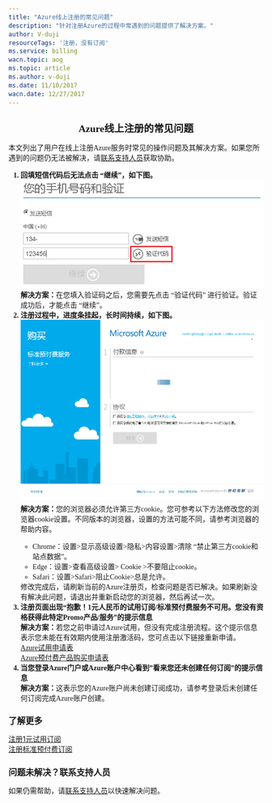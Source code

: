 ```yaml
---
title: "Azure线上注册的常见问题"
description: "针对注册Azure的过程中常遇到的问题提供了解决方案。"
author: V-duji
resourceTags: '注册，没有订阅'
ms.service: billing
wacn.topic: aog
ms.topic: article
ms.author: v-duji
ms.date: 11/10/2017
wacn.date: 12/27/2017
---
```


<h1 style="font-size: 1.4em; font-weight: bold; font-family: 'Microsoft YaHei', 'Segoe UI Light'" align="center" >Azure线上注册的常见问题</h1>

<p style="font-size: 1em; font-family: 'Microsoft YaHei', 'Segoe UI Light'">本文列出了用户在线上注册Azure服务时常见的操作问题及其解决方案。如果您所遇到的问题仍无法被解决，请<a href="https://www.azure.cn/support/contact/">联系支持人员</a>获取协助。</p>

<ol style="font-size: 1em; font-family: 'Microsoft YaHei', 'Segoe UI Light'">
<li style="font-weight: bold">回填短信代码后无法点击 “继续”，如下图。</li>
<img src="media/aog-billing-sign-in-issues-faq/01.png" alt="01">
<span style="font-weight: bold">解决方案：</span><span>在您填入验证码之后，您需要先点击 “验证代码” 进行验证。验证成功后，才能点击 “继续”。</span>
<li style="font-weight: bold">注册过程中，进度条挂起，长时间持续，如下图。</li>
<img src="media/aog-billing-sign-in-issues-faq/02.png" alt="02">
<span style="font-weight: bold">解决方案：</span><span>您的浏览器必须允许第三方cookie。您可参考以下方法修改您的浏览器cookie设置。不同版本的浏览器，设置的方法可能不同，请参考浏览器的帮助内容。</span>
<ul>
<li>Chrome：设置>显示高级设置>隐私>内容设置>清除 “禁止第三方cookie和站点数据”。</li>
<li>Edge：设置>查看高级设置> Cookie >不要阻止cookie。</li>
<li>Safari：设置>Safari>阻止Cookie>总是允许。</li>
</ul>
<span>修改完成后，请刷新当前的Azure注册页，检查问题是否已解决。如果刷新没有解决此问题，请退出并重新启动您的浏览器，然后再试一次。</span>
<li style="font-weight: bold">注册页面出现“抱歉！1元人民币的试用订阅/标准预付费服务不可用。您没有资格获得此特定Promo产品/服务”的提示信息</li>
<span style="font-weight: bold">解决方案：</span><span>若您之前申请过Azure试用，但没有完成注册流程。这个提示信息表示您未能在有效期内使用注册激活码，您可点击以下链接重新申请。</span><br>
<a href="https://www.azure.cn/pricing/1rmb-trial-full/?form-type=identityauth">Azure试用申请表</a><br>
<a href="https://www.azure.cn/pricing/pia-waiting-list/?form-type=identityauth">Azure预付费产品购买申请表</a>
<li style="font-weight: bold">当您登录Azure门户或Azure账户中心看到”看来您还未创建任何订阅”的提示信息</li>
<span style="font-weight: bold">解决方案：</span><span>这表示您的Azure账户尚未创建订阅成功，请参考登录后未创建任何订阅完成Azure账户创建。</span>
</ol>

<h2 style="font-size: 1.2em; font-weight: bold; font-family: 'Microsoft YaHei', 'Segoe UI Light'">了解更多</h2>
<p><a href="https://www.azure.cn/pricing/billing/azure-1rmb-trial-application-and-signup/">注册1元试用订阅</a><br>
<a href="https://www.azure.cn/pricing/billing/azure-pia-application-and-signup/">注册标准预付费订阅</a></p>

<h2 style="font-size: 1.2em; font-weight: bold; font-family: 'Microsoft YaHei', 'Segoe UI Light'">问题未解决？联系支持人员</h2>
<p style="font-size: 1em; font-family: 'Microsoft YaHei', 'Segoe UI Light'">如果仍需帮助，请<a href="https://www.azure.cn/support/contact/">联系支持人员</a>以快速解决问题。</p>